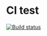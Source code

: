 # CI test

[![Build status](https://ci.appveyor.com/api/projects/status/80p4e5a6331n9jad/branch/main?svg=true)](https://ci.appveyor.com/project/ZoomZoom2/pure-functions/branch/main)
